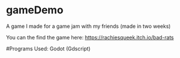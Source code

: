 # gameDemo
A game I made for a game jam with my friends (made in two weeks)

You can the find the game here:
https://rachiesqueek.itch.io/bad-rats 

#Programs Used:
Godot (Gdscript)
